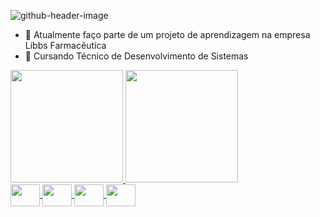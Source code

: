 ![github-header-image](https://github.com/Gaby-britto/Gaby-britto/assets/154287645/098155e2-2919-4494-b1ae-02897fa5cd1a)

- 🔭 Atualmente faço parte de um projeto de aprendizagem na empresa Libbs Farmacêutica
- 🌱 Cursando Técnico de Desenvolvimento de Sistemas

<div>
  <a href="https://github.com/Gaby-britto">
  <img height="180em" src="https://github-readme-stats.vercel.app/api?username=Gaby-britto&show_icons=true&theme=midnight-purple&include_all_commits=true&count_private=true"/>
  <img height="180em" src="https://github-readme-stats.vercel.app/api/top-langs/?username=gaby-britto&layout=compact&langs_count=16&theme=midnight-purple"/>
</div>
<div>
   <img align="center" height="35" width="47" src="https://cdn.jsdelivr.net/gh/devicons/devicon@latest/icons/java/java-original.svg" />
   <img align="center" height="35" width="47" src="https://cdn.jsdelivr.net/gh/devicons/devicon@latest/icons/html5/html5-original.svg" />
   <img align="center" height="35" width="47" src="https://cdn.jsdelivr.net/gh/devicons/devicon@latest/icons/css3/css3-original.svg" />
   <img align="center" height="35" width="47" src="https://cdn.jsdelivr.net/gh/devicons/devicon@latest/icons/javascript/javascript-original.svg" />
</div>

##
